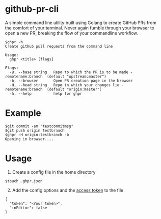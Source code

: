 # github-pr-cli

A simple command line utility built using Golang to create GitHub PRs from the comfort of your terminal. Never again fumble through your browser to open a new PR, breaking the flow of your commandline workflow.

```
$ghpr -h
Create github pull requests from the command line

Usage:
  ghpr <title> [flags]

Flags:
  -B, --base string   Repo to which the PR is to be made - remotename:branch  (default "upstream:master")
  -b, --browser       Open PR creation page in the browser
  -H, --head string   Repo in which your changes lie - remotename:branch  (default "origin:master")
  -h, --help          help for ghpr
```

# Example
```
$git commit -am "testcommitmsg"
$git push origin testbranch
$ghpr -H origin:testbranch -b
Opening in browser....
```

# Usage

1. Create a config file in the home directory

```
$touch .ghpr.json
```

2. Add the config options and the [access token](https://help.github.com/articles/creating-a-personal-access-token-for-the-command-line/) to the file

```
{
  "token": "<Your token>",
  "inEditor": false
}
```
